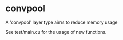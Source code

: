 convpool
========

A 'convpool' layer type aims to reduce memory usage

See test/main.cu for the usage of new functions.

